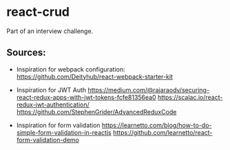 # react-crud

Part of an interview challenge.

## Sources:

- Inspiration for webpack configuration:
  https://github.com/Deityhub/react-webpack-starter-kit

- Inspiration for JWT Auth
  https://medium.com/@rajaraodv/securing-react-redux-apps-with-jwt-tokens-fcfe81356ea0
  https://scalac.io/react-redux-jwt-authentication/
  https://github.com/StephenGrider/AdvancedReduxCode

- Inspiration for form validation
  https://learnetto.com/blog/how-to-do-simple-form-validation-in-reactjs
  https://github.com/learnetto/react-form-validation-demo

